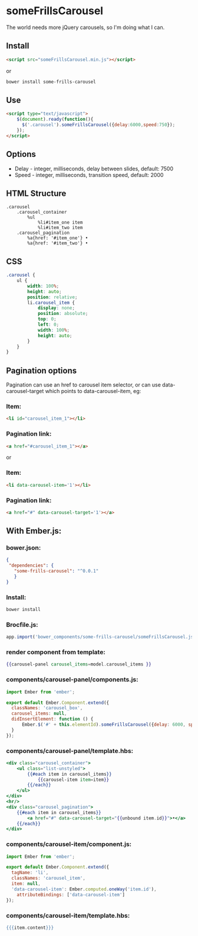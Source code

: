 someFrillsCarousel
==================

The world needs more jQuery carousels, so I'm doing what I can.

Install
-------

``` html
<script src="someFrillsCarousel.min.js"></script>
```

or

``` bash
bower install some-frills-carousel
```

Use
---

``` html
<script type="text/javascript">
    $(document).ready(function(){ 
      $('.carousel').someFrillsCarousel({delay:6000,speed:750}); 
    });
</script> 
```

Options
-------
- Delay - integer, milliseconds, delay between slides, default: 7500
- Speed - integer, milliseconds, transition speed, default: 2000 

HTML Structure 
--------------

``` haml
.carousel
	.carousel_container
		%ul
			%li#item_one item
			%li#item_two item
	.carousel_pagination
		%a{href: '#item_one'} •				
		%a{href: '#item_two'} •				
```

CSS
---

``` scss
.carousel {
	ul {
		width: 100%;
		height: auto;
		position: relative;
		li.carousel_item {
			display: none;
			position: absolute;
			top: 0;
			left: 0;
			width: 100%;
			height: auto;
		}
	}
}
```


Pagination options
------------------
Pagination can use an href to carousel item selector, or can use data-carousel-target which points to data-carousel-item,
eg: 

### Item: 

``` html
<li id="carousel_item_1"></li>
```

### Pagination link: 

```  html
<a href="#carousel_item_1"></a>
```

or

### Item: 

``` html 
<li data-carousel-item='1'></li>
```

### Pagination link: 

``` html 
<a href="#" data-carousel-target='1'></a>
```

With Ember.js:
--------------

### bower.json:

 ``` json 
{
  "dependencies": {
    "some-frills-carousel": "^0.0.1"
	}
}
```

### Install:

``` bash
bower install
```

### Brocfile.js:
``` javascript
app.import('bower_components/some-frills-carousel/someFrillsCarousel.js');
```

### render component from template:

``` handlebars
{{carousel-panel carousel_items=model.carousel_items }}
```

### components/carousel-panel/components.js:

``` javascript
import Ember from 'ember';

export default Ember.Component.extend({
  classNames: 'carousel_box',
  carousel_items: null,
  didInsertElement: function () {
	  Ember.$('#' + this.elementId).someFrillsCarousel({delay: 6000, speed: 750}); 
  }
});
```

### components/carousel-panel/template.hbs:

``` handlebars
<div class="carousel_container">
	<ul class="list-unstyled">
		{{#each item in carousel_items}}
			{{carousel-item item=item}}
		{{/each}}
	</ul>
</div>
<hr/>
<div class="carousel_pagination">
	{{#each item in carousel_items}}
		<a href="#" data-carousel-target="{{unbound item.id}}">•</a>
	{{/each}}
</div>
```

### components/carousel-item/component.js:

``` javascript
import Ember from 'ember';

export default Ember.Component.extend({
  tagName: 'li',
  classNames: 'carousel_item',
  item: null,
  'data-carousel-item': Ember.computed.oneWay('item.id'),
	attributeBindings: ['data-carousel-item']
});
```

### components/carousel-item/template.hbs:

``` handlebars
{{{item.content}}}
```
